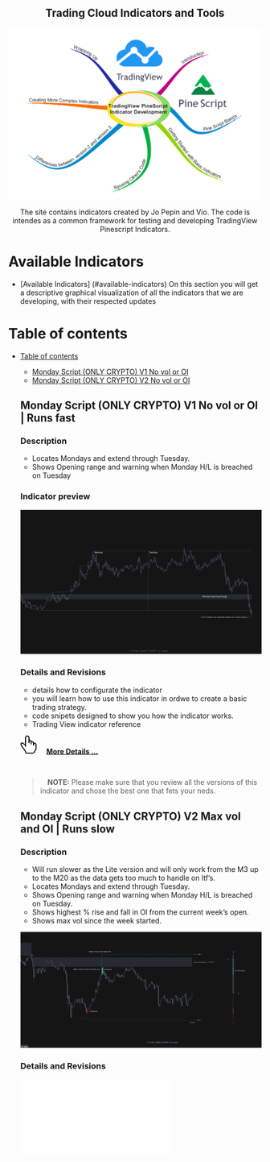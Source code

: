 
<h2 align="center"> Trading Cloud Indicators and Tools </h2>

<p align="center">
  <img  width="900" src="./general/assets/pine_script_logo.webp" alt=" Trading Cloud Indicators and Tools" >
</p>

<p align="center" > The site contains indicators created by Jo Pepin and Vio. The code is intendes as a common framework for testing and developing TradingView Pinescript Indicators. </p>




# Available Indicators 
- [Available Indicators] (#available-indicators)
	On this section you will get a descriptive graphical visualization of all the indicators that we are developing, with their respected updates

# Table of contents
- [Table of contents](#table-of-contents)
  - [Monday Script (ONLY CRYPTO) V1 No vol or OI](#monday-script-v1)  
  - [Monday Script (ONLY CRYPTO) V2 No vol or OI](#monday-script-v2)  
  
  
  ## Monday Script (ONLY CRYPTO) V1 No vol or OI  |  Runs fast 
	
	### Description
	
	* Locates Mondays and extend through Tuesday. 
	* Shows Opening range and warning when Monday H/L is breached on Tuesday 

	### Indicator preview
	
	![Monday Script (ONLY CRYPTO) V1](doc/jo-pippin/assets/monday_script_v1/description.png)

	### Details and Revisions
	
	- details how to configurate the indicator
	- you will learn how to use this indicator in ordwe to create a basic trading strategy.
	- code snipets designed to show you how the indicator works.
	- Trading View indicator reference	
	
	
	<p align="left">
		<img  width="32" src="./general/assets/cursor-hand-icon.png"> 
		&nbsp; &nbsp;
		<a href="doc/jo-pippin/monday_script_v2.md" > <b> More Details ... </b> </a>
	</p>
	
	</br>
	
	> &#10240;
	>**NOTE:** Please make sure that you review all the versions of this indicator and chose the best one that fets your neds.
	> &#10240;

  ## Monday Script (ONLY CRYPTO) V2  Max vol and OI   |  Runs slow
	
	### Description
	
	* Will run slower as the Lite version and will only work from the M3 up to the M20 as the data gets too much to handle on ltf’s. 
	* Locates Mondays and extend through Tuesday. 
	* Shows Opening range and warning when Monday H/L is breached on Tuesday. 
	* Shows highest % rise and fall in OI from the current week’s open. 
	* Shows max vol since the week started.
	
	![Monday Script (ONLY CRYPTO) V2](doc/jo-pippin/assets/monday_script_v2/description.png "IMonday Script (ONLY CRYPTO) V2")
	
	### Details and Revisions
	![Details and Revisions](doc/jo-pippin/monday_script_v2.md "Details and Revisions")	
